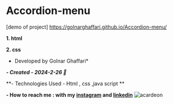 # Accordion-menu


 [demo of project] https://golnarghaffari.github.io/Accordion-menu/

**1. html**

**2. css**

* Developed by Golnar Ghaffari*

***- Created - 2024-2-26 🌷***

**- Technologies Used - Html , css ,java script **

**- How to reach me : with my [instagram](http://www.instagram.com/golnarghaffari20) and [linkedin](http://www.linkedin.com/in/golnar-ghaffari-b370462a9/")**
![acardeon](https://github.com/golnarghaffari/Accordion-menu/assets/155916502/d0932100-87bc-427d-90a3-fbaa14e18235)

